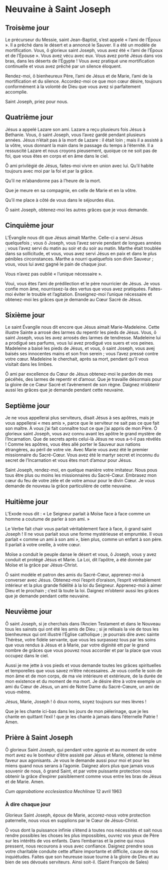 # Neuvaine à Saint Joseph

## Troisème jour

Le précurseur du Messie, saint Jean-Baptist, s’est appelé « l’ami de l’Époux ».
Il a prêché dans le désert et a annoncé le Sauver. Il a été un modèle de mortification.
Vous, ô glorieux saint Joseph, vous avez été « l’ami de l’Époux et de l’Épouse ».
Vous avez vécu avec eux.
Vous avez porté Jésus dans vos bras, dans les déserts de l’Égypte !
Vous avez pratiqué une mortification continuelle et vous avez prêché par un silence éloquent.

Rendez-moi, ô bienheureux Père, l’ami de Jésus et de Marie, l’ami de la mortification et du silence.
Accordez-moi ce que mon cœur désire, toujours conformément à la volonté de Dieu que vous avez si parfaitement accomplie.

Saint Joseph, priez pour nous.

## Quatrième jour

Jésus a appelé Lazare son ami.
Lazare a reçu plusieurs fois Jésus à Bethanie.
Vous, ô saint Joseph, vous l’avez gardé pendant plusieurs années.
Jésus n’était pas à la mort de Lazare : il était loin ; mais il a assisté à la vôtre, vous donnant la main dans le passage du temps à l’éternité.
Il a ressuscité Lazare et nous croyons pieusement, quoique ce ne soit pas de foi, que vous êtes en corps et en âme dans le ciel.

Ô ami privilégié de Jésus, faites-moi vivre en union avec lui. Qu’il habite toujours avec moi par la foi et par la grâce.

Qu’il ne m’abandonne pas à l’heure de la mort.

Que je meure en sa compagnie, en celle de Marie et en la vôtre.

Qu’il me place à côté de vous dans le séjourdes élus.

Ô saint Joseph, obtenez-moi les autres grâces que je vous demande.

## Cinquième jour

L’Évangile nous dit que Jésus aimait Marthe. Celle-ci a servi Jésus quelquefois ; vous ô Joseph, vous l’avez servie pendant de longues années ; vous l’avez servi du matin au soir et du soir au matin.
Marthe était troublée dans sa sollicitude, et vous, vous avez servi Jésus en paix et dans le plus pénibles circonstances. 
Marthe a nourri quelquefois son divin Sauveur ; vous, vous lui avez gagné le pain de chaque jour.

Vous n’avez pas oublié « l’unique nécessaire ».

Voui, vous êtes l’ami de prédilection et le père nourricier de Jésus.
Je vous confie mon âme, nourrissez-la des vertus que vous avez pratiquées.
Faites-moi éviter le trouble et l’agitation.
Enseignez-moi l’unique nécessaire et obtenez-moi les grâces que je demande au Cœur Sacré de Jésus.

## Sixième jour

Le saint Évangile nous dit encore que Jésus aimait Marie-Madeleine.
Cette illustre Sainte a arrosé des larmes du repentir les pieds de Jésus.
Vous, ô saint Joseph, vous les avez arrosés des larmes de tendresse.
Madeleine lui a prodigué ses parfums, vous lui avez prodigué vos suers et vos peines.
Madeleine a baisé les pieds de Jésus, et vous, ô saint Joseph, vous avej baisés ses innocentes mains et son fron serein ; vous l’avez pressé contre votre cœur.
Madeleine le cherchait, après sa mort, pendant qu’il vous visitait dans les limbes.

Ô ami par excellence du Cœur de Jésus obtenez-moi le pardon de mes pécéhés, des larmes de repentir et d’amour.
Que je travaille désormais pour la gloire de ce Cœur Sacré et l’avènement de son règne.
Daignez m’obtenir aussi les grâces que je demande pendant cette neuvaine.

## Septième jour

Je ne vous appellerai plus serviteurs, disait Jésus à ses apôtres, mais je vous appellerai « mes amis », parce que le serviteur ne sait pas ce que fait son maître.
À vous j’ai fait connaître tout ce que j’ai appris de mon Père.
Ô glorieux saint Joseph, vous avz connu avant les apôtre le grand mystère de l’Incarnation.
Que de secrets après celui-là Jésus ne vous a-t-il pas révélés !
Comme les apôtres, vous êtes allé porter le Sauveur aux nations étrangères, au péril de votre vie.
Avec Marie vous avez été le premier missionnaire du Sacré-Cœur.
Vous avez été le martyr secret et inconnu du secret de l’Incarnation et vous êtes mort d’amour pour Jésus.

Saint Joseph, rendez-moi, en quelque manière votre imitateur.
Nous pous tous être plus ou moins les missionnaires du Sacré-Cœur.
Embrasez mon cœur du feu de votre zèle et de votre amour pour le divin Cœur.
Je vous demande de nouveau la grâce particulière de cette neuvaine.

## Huitième jour

L’Exode nous dit : « Le Seigneur parlait à Moïse face à face comme un homme a coutume de parler à son ami. »

Le Verbe fait chair vous parlait véritablement face à face, ô grand saint Joseph !
Il ne vous parlait sous une forme mystérieuse et empruntée.
Il vous parlait « comme un ami à son ami », bien plus, comme un enfant à son père.
Il parlait à votre oreille, à votre cœur.

Moïse a conduit le peuple danse le désert et vous, ô Joseph, vous y avez conduit et protégé Jésus et Marie.
La Loi, dit l’apôtre, a été donnée par Moïse et la grâce par Jésus-Christ.

Ô saint modèle et patron des amis du Sacré-Cœur, apprenez-moi à converser avec Jésus.
Obtenez-moi l’esprit d’oraison, l’esprit véritablement intérieur et la plus grande fidélité à la loi du Seigneur.
Apprenez-moi à aimer Dieu et le prochain ; c’est là toute la loi.
Daignez m’obtenir aussi les grâces que je demande pendant cette neuvaine.

## Neuvième jour

Ô saint Joseph, si je cherchais dans l’Ancien Testament et dans le Nouveau tous les sainsts qui ont été les amis de Dieu ; si je relisais la vie de tous les bienheureux qui ont illustré l’Église catholique ; je pourrais dire avec sainte Thérèse, votre fidèle servante, que vous les surpassez tous par les soins que vous rendus à Jésus et à Marie, par votre diginité ett par le grand nombre de grâces que vous pouvez nous accorder et par la place que vous occupez dans le ciel.

Aussi je me jette à vos pieds et vous demande toutes les grâces spirituelles et temporelles que vous savez m’être nécessaires.
Je vous confie le soin de mon âme et de mon corps, de ma vie intérieure et extérieure, de la durée de mon existence et du moment de ma mort.
Je désire être à votre exemple un ami du Cœur de Jésus, un ami de Notre Dame du Sacré-Cœure, un ami de vous-même.

Jésus, Marie, Joseph ! ô doux noms, soyez toujours sur mes lèvres !

Que je les chante ici-bas dans les jours de mon pèlerinage, que je les chante en quittant l’exil ! que je les chante à jamais dans l’éternelle Patrie !
Amen.

## Prière à Saint Joseph

Ô glorieux Saint Joseph, qui pendant votre agonie et au moment de votre mort avez eu le bonheur d’être assisté par Jésus et Marie, obtenez la même faveur aux agonisants.
Je vous le demande aussi pour moi et pour les miens quand nous serans à l’agonie.
Daignez alors plus que jamais vous souvenir de nous, ô grand Saint, et par votre puissante protection nous obtenir la grâce d’expirer paisiblement comme vous entre les bras de Jésus et de Marie.
Amen.

*Cum approbatione ecclesiastica Mechlinae* 12 avril 1963

### À dire chaque jour

Glorieux Saint Joseph, époux de Marie, accorez-nous votre protection paternelle, nous vous en supplions par le Cœur de Jésus-Christ.

Ô vous dont la puissance infinie s’étend à toutes nos nécessités et sait nous rendre possibles les choses les plus impossibles, ouvrez vos yeux de Père sur les intérêts de vos enfants.
Dans l’embarras et la peine qui nous pressent, nous recourons à vous avec confiance.
Daignez prendre sous votre charitable conduite cette affaire importante et difficile, cause de nos inquiétudes.
Faites que son heureuse issue tourne à la gloire de Dieu et au bien de ses dévoués serviteurs. Ainsi soit-il.
(Saint François de Sales)
